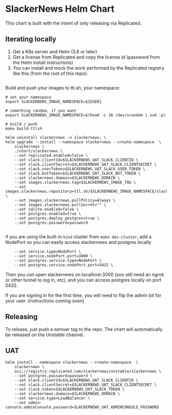 # SlackerNews Helm Chart

This chart is built with the intent of only releasing via Replicated.

## Iterating locally

1. Get a K8s server and Helm (3.8 or later)
2. Get a license from Replicated and copy the license id (password from the Helm install instructions)
3. You can install and mock the work performed by the Replicated registry like this (from the root of this repo):

```

```

Build and push your images to ttl.sh, your namespace:

```
# set your namespace
export SLACKERNEWS_IMAGE_NAMESPACE=${USER}

# something random, if you want
export SLACKERNEWS_IMAGE_NAMESPACE=$(head -c 16 /dev/urandom | xxd -p)

# build / push
make build-ttlsh
```

```
helm uninstall slackernews -n slackernews; \
helm upgrade --install --namespace slackernews --create-namespace  \
    slackernews \
    ./chart/slackernews \
    --set replicated.enabled=false \
    --set slack.clientId=$SLACKERNEWS_UAT_SLACK_CLIENTID \
    --set slack.clientSecret=$SLACKERNEWS_UAT_SLACK_CLIENTSECRET \
    --set slack.userToken=$SLACKERNEWS_UAT_SLACK_USER_TOKEN \
    --set slack.botToken=$SLACKERNEWS_UAT_SLACK_BOT_TOKEN \
    --set slackernews.domain=$SLACKERNEWS_DOMAIN \
    --set images.slackernews.tag=$SLACKERNEWS_IMAGE_TAG \
    --set images.slackernews.repository=ttl.sh/$SLACKERNEWS_IMAGE_NAMESPACE/slackernews:12h \
    --set images.slackernews.pullPolicy=Always \
    --set images.slackernews.pullSecret="" \
    --set sqlite.enabled=false \
    --set postgres.enabled=true \
    --set postgres.deploy_postgres=true \
    --set postgres.password=password 
    
```

if you are using the built-in `kind` cluster from `make dev-cluster`, add a NodePort so you can easily access slackernews and postgres locally

```
    --set service.type=NodePort \
    --set service.nodePort.port=3000 \
    --set postgres.service.type=NodePort \
    --set postgres.service.nodePort.port=5432 \
```

Then you can open slackernews on localhost:3000 (you still need an ngrok or other tunnel to log in, etc), and you can
access postgres locally on port 5432.

If you are signing in for the first time, you will need to flip the admin bit for your user. (instructions coming soon)

## Releasing

To release, just push a semver tag to the repo. The chart will automatically be released on the Unstable channel.

## UAT

```
helm install --namespace slackernews --create-namespace  \
    slackernews \
    oci://registry.replicated.com/slackernews/unstable/slackernews \
    --set postgres.password=password \
    --set slack.clientId=$SLACKERNEWS_UAT_SLACK_CLIENTID \
    --set slack.clientSecret=$SLACKERNEWS_UAT_SLACK_CLIENTSECRET \
    --set slack.token=$SLACKERNEWS_UAT_SLACK_TOKEN \
    --set slackernews.domain=$SLACKERNEWS_DOMAIN \
    --set service.type=LoadBalancer \
    --set admin-console.adminConsole.password=SLACKERNEWS_UAT_ADMINCONSOLE_PASSWORD 
```

